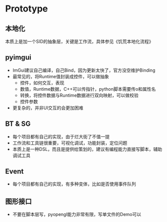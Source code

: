 # Prototype

## 本地化

本质上是加一个SID的抽象层，关键是工作流，具体参见《饥荒本地化流程》

## pyimgui

* ImGui建议自己编译，自己Bind，因为更新太快了，官方没空维护Binding
* 最常见的，将Runtime值封装成控件，可以做抽象
  * 控件，如何交互，表现
  * 数值，Runtime数据，C++可以传指针，python脚本需要传o和属性名
  * 转换，将控件数据与Runtime数据进行双向映射，可以做校验
  * 控件参数
* 更复杂的，并非UI交互的会更加困难

## BT & SG

* 每个项目都有自己的实现，由于烂大街了不值一提
* 工作流和工具链很重要，可视化调试，功能封装，定位问题
* 本质上是一种DSL，而且是提供给策划的，建议有编程能力直接写脚本，辅助调试工具

## Event

* 每个项目都有自己的实现，有多种变体，比如是否使用事件队列

## 图形接口

* 不要在脚本层写，pyopengl能力非常有限，写单文件的Demo可以